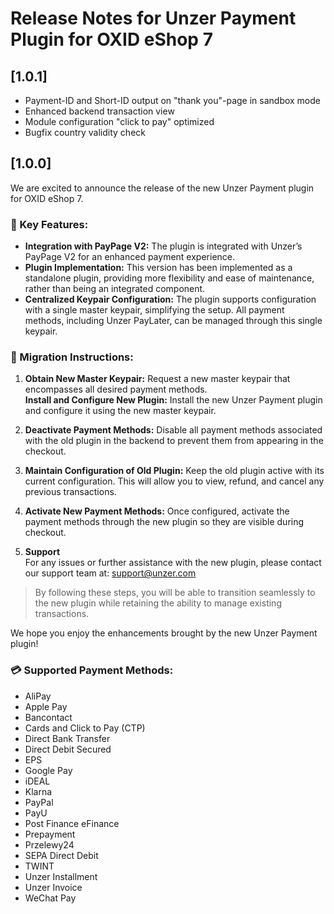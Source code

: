 # Release Notes for Unzer Payment Plugin for OXID eShop 7

## [1.0.1]
- Payment-ID and Short-ID output on "thank you"-page in sandbox mode
- Enhanced backend transaction view
- Module configuration "click to pay" optimized
- Bugfix country validity check 

## [1.0.0]

We are excited to announce the release of the new Unzer Payment plugin for OXID eShop 7.

### 🔑 Key Features:

- **Integration with PayPage V2:** The plugin is integrated with Unzer’s PayPage V2 for an enhanced payment experience.
- **Plugin Implementation:** This version has been implemented as a standalone plugin, providing more flexibility and ease of maintenance, rather than being an integrated component.
- **Centralized Keypair Configuration:** The plugin supports configuration with a single master keypair, simplifying the setup. All payment methods, including Unzer PayLater, can be managed through this single keypair.

### 🔁 Migration Instructions:

1. **Obtain New Master Keypair:** Request a new master keypair that encompasses all desired payment methods.  
   **Install and Configure New Plugin:** Install the new Unzer Payment plugin and configure it using the new master keypair.

2. **Deactivate Payment Methods:** Disable all payment methods associated with the old plugin in the backend to prevent them from appearing in the checkout.

3. **Maintain Configuration of Old Plugin:** Keep the old plugin active with its current configuration. This will allow you to view, refund, and cancel any previous transactions.

4. **Activate New Payment Methods:** Once configured, activate the payment methods through the new plugin so they are visible during checkout.

5. **Support**  
   For any issues or further assistance with the new plugin, please contact our support team at: [support@unzer.com](mailto:support@unzer.com)

> By following these steps, you will be able to transition seamlessly to the new plugin while retaining the ability to manage existing transactions.

We hope you enjoy the enhancements brought by the new Unzer Payment plugin!

### 💳 Supported Payment Methods:

- AliPay
- Apple Pay
- Bancontact
- Cards and Click to Pay (CTP)
- Direct Bank Transfer
- Direct Debit Secured
- EPS
- Google Pay
- iDEAL
- Klarna
- PayPal
- PayU
- Post Finance eFinance
- Prepayment
- Przelewy24
- SEPA Direct Debit
- TWINT
- Unzer Installment
- Unzer Invoice
- WeChat Pay

